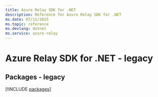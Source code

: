 ```yaml
---
title: Azure Relay SDK for .NET
description: Reference for Azure Relay SDK for .NET
ms.date: 07/11/2025
ms.topic: reference
ms.devlang: dotnet
ms.service: azure-relay
---
```

# Azure Relay SDK for .NET - legacy
## Packages - legacy
[!INCLUDE [packages](relay-index.md)]